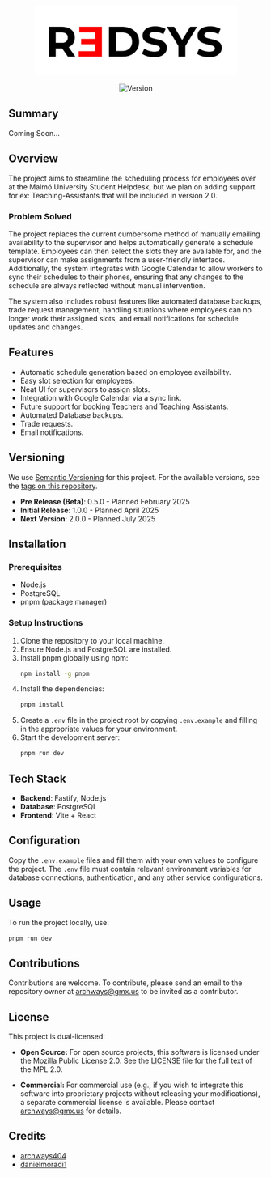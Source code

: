 <p align="center">
  <img src="/extras/r3dsys-transp-new.png" alt="Logo" width="400">
</p>

<p align="center">
  <img src="https://img.shields.io/badge/dynamic/json?url=https%3A%2F%2Fapi.r3dsys.com%2Fversion&query=version&prefix=v&style=plastic&label=%20&color=%23ffdd00" alt="Version">
</p>

## Summary

Coming Soon...

## Overview
The project aims to streamline the scheduling process for employees over at the Malmö University Student Helpdesk, but we plan on adding support for ex: Teaching-Assistants that will be included in version 2.0.

### Problem Solved
The project replaces the current cumbersome method of manually emailing availability to the supervisor and helps automatically generate a schedule template. Employees can then select the slots they are available for, and the supervisor can make assignments from a user-friendly interface. Additionally, the system integrates with Google Calendar to allow workers to sync their schedules to their phones, ensuring that any changes to the schedule are always reflected without manual intervention.

The system also includes robust features like automated database backups, trade request management, handling situations where employees can no longer work their assigned slots, and email notifications for schedule updates and changes.

## Features
- Automatic schedule generation based on employee availability.
- Easy slot selection for employees.
- Neat UI for supervisors to assign slots.
- Integration with Google Calendar via a sync link.
- Future support for booking Teachers and Teaching Assistants.
- Automated Database backups.
- Trade requests.
- Email notifications.

## Versioning

We use [Semantic Versioning](https://semver.org/) for this project. For the available versions, see the [tags on this repository](https://github.com/archways404/r3dsys/tags).

- **Pre Release (Beta)**: 0.5.0 - Planned February 2025
- **Initial Release**: 1.0.0 - Planned April 2025
- **Next Version**: 2.0.0 - Planned July 2025

## Installation

### Prerequisites
- Node.js
- PostgreSQL
- pnpm (package manager)

### Setup Instructions
1. Clone the repository to your local machine.
2. Ensure Node.js and PostgreSQL are installed.
3. Install pnpm globally using npm:
   ```bash
   npm install -g pnpm
   ```
4. Install the dependencies:
   ```bash
   pnpm install
   ```
5. Create a `.env` file in the project root by copying `.env.example` and filling in the appropriate values for your environment.
6. Start the development server:
   ```bash
   pnpm run dev
   ```

## Tech Stack
- **Backend**: Fastify, Node.js
- **Database**: PostgreSQL
- **Frontend**: Vite + React

## Configuration
Copy the `.env.example` files and fill them with your own values to configure the project. The `.env` file must contain relevant environment variables for database connections, authentication, and any other service configurations.

## Usage
To run the project locally, use:
```bash
pnpm run dev
```

## Contributions
Contributions are welcome. To contribute, please send an email to the repository owner at archways@gmx.us to be invited as a contributor.

## License

This project is dual-licensed:

- **Open Source:** For open source projects, this software is licensed under the Mozilla Public License 2.0. See the [LICENSE](LICENSE) file for the full text of the MPL 2.0.

- **Commercial:** For commercial use (e.g., if you wish to integrate this software into proprietary projects without releasing your modifications), a separate commercial license is available. Please contact [archways@gmx.us](mailto:archways@gmx.us) for details.

## Credits

- [archways404](https://github.com/archways404)
- [danielmoradi1](https://github.com/danielmoradi1)

